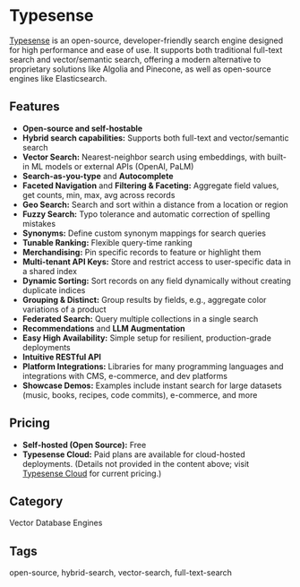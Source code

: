 # Typesense

[Typesense](https://typesense.org/) is an open-source, developer-friendly search engine designed for high performance and ease of use. It supports both traditional full-text search and vector/semantic search, offering a modern alternative to proprietary solutions like Algolia and Pinecone, as well as open-source engines like Elasticsearch.

## Features
- **Open-source and self-hostable**
- **Hybrid search capabilities:** Supports both full-text and vector/semantic search
- **Vector Search:** Nearest-neighbor search using embeddings, with built-in ML models or external APIs (OpenAI, PaLM)
- **Search-as-you-type** and **Autocomplete**
- **Faceted Navigation** and **Filtering & Faceting:** Aggregate field values, get counts, min, max, avg across records
- **Geo Search:** Search and sort within a distance from a location or region
- **Fuzzy Search:** Typo tolerance and automatic correction of spelling mistakes
- **Synonyms:** Define custom synonym mappings for search queries
- **Tunable Ranking:** Flexible query-time ranking
- **Merchandising:** Pin specific records to feature or highlight them
- **Multi-tenant API Keys:** Store and restrict access to user-specific data in a shared index
- **Dynamic Sorting:** Sort records on any field dynamically without creating duplicate indices
- **Grouping & Distinct:** Group results by fields, e.g., aggregate color variations of a product
- **Federated Search:** Query multiple collections in a single search
- **Recommendations** and **LLM Augmentation**
- **Easy High Availability:** Simple setup for resilient, production-grade deployments
- **Intuitive RESTful API**
- **Platform Integrations:** Libraries for many programming languages and integrations with CMS, e-commerce, and dev platforms
- **Showcase Demos:** Examples include instant search for large datasets (music, books, recipes, code commits), e-commerce, and more

## Pricing
- **Self-hosted (Open Source):** Free
- **Typesense Cloud:** Paid plans are available for cloud-hosted deployments. (Details not provided in the content above; visit [Typesense Cloud](https://typesense.org/cloud/) for current pricing.)

## Category
Vector Database Engines

## Tags
open-source, hybrid-search, vector-search, full-text-search